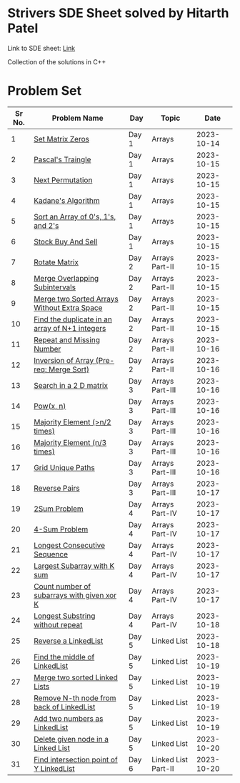 # Strivers SDE Sheet solved by Hitarth Patel

Link to SDE sheet: [Link](https://takeuforward.org/interviews/strivers-sde-sheet-top-coding-interview-problems/)

Collection of the solutions in C++

# Problem Set

| Sr No. | Problem Name                                                                                                                                                            | Day   | Topic               | Date       |
| ------ | ----------------------------------------------------------------------------------------------------------------------------------------------------------------------- | ----- | ------------------- | ---------- |
| 1      | [Set Matrix Zeros](https://github.com/patelhitarth08/Strivers-SDE-Sheet/blob/main/Day_1/1_Set_Matrix_Zero)                                                              | Day 1 | Arrays              | 2023-10-14 |
| 2      | [Pascal's Traingle](https://github.com/patelhitarth08/Strivers-SDE-Sheet/blob/main/Day_1/2_Pascals_Traingle)                                                            | Day 1 | Arrays              | 2023-10-15 |
| 3      | [Next Permutation](https://github.com/patelhitarth08/Strivers-SDE-Sheet/blob/main/Day_1/3_Next_Permutation)                                                             | Day 1 | Arrays              | 2023-10-15 |
| 4      | [Kadane's Algorithm](https://github.com/patelhitarth08/Strivers-SDE-Sheet/blob/main/Day_1/4_Kadanes_Algorithm)                                                          | Day 1 | Arrays              | 2023-10-15 |
| 5      | [Sort an Array of 0's, 1's, and 2's](https://github.com/patelhitarth08/Strivers-SDE-Sheet/blob/main/Day_1/5_Sort_An_Array_of_0s_1s_and_2s)                              | Day 1 | Arrays              | 2023-10-15 |
| 6      | [Stock Buy And Sell](https://github.com/patelhitarth08/Strivers-SDE-Sheet/blob/main/Day_1/6_Stock_Buy_And_Sell)                                                         | Day 1 | Arrays              | 2023-10-15 |
| 7      | [Rotate Matrix](https://github.com/patelhitarth08/Strivers-SDE-Sheet/blob/main/Day_2/1_Rotate_Matrix)                                                                   | Day 2 | Arrays Part-II      | 2023-10-15 |
| 8      | [Merge Overlapping Subintervals](https://github.com/patelhitarth08/Strivers-SDE-Sheet/blob/main/Day_2/2_Merge_Overlapping_Subintervals)                                 | Day 2 | Arrays Part-II      | 2023-10-15 |
| 9      | [Merge two Sorted Arrays Without Extra Space](https://github.com/patelhitarth08/Strivers-SDE-Sheet/blob/main/Day_2/3_Merge_Two_Sorted_Arrays_Without_Extra_Space)       | Day 2 | Arrays Part-II      | 2023-10-15 |
| 10     | [Find the duplicate in an array of N+1 integers](https://github.com/patelhitarth08/Strivers-SDE-Sheet/blob/main/Day_2/4_Find_the_duplicate_in_an_array_of_N+1_integers) | Day 2 | Arrays Part-II      | 2023-10-15 |
| 11     | [Repeat and Missing Number](https://github.com/patelhitarth08/Strivers-SDE-Sheet/blob/main/Day_2/5_Repeat_and_Missing_Number)                                           | Day 2 | Arrays Part-II      | 2023-10-16 |
| 12     | [Inversion of Array (Pre-req: Merge Sort)](https://github.com/patelhitarth08/Strivers-SDE-Sheet/blob/main/Day_2/6_Inversion_of_Array)                                   | Day 2 | Arrays Part-II      | 2023-10-16 |
| 13     | [Search in a 2 D matrix](https://github.com/patelhitarth08/Strivers-SDE-Sheet/blob/main/Day_3/1_Search_In_A_2_D_Matrix)                                                 | Day 3 | Arrays Part-III     | 2023-10-16 |
| 14     | [Pow(x, n)](https://github.com/patelhitarth08/Strivers-SDE-Sheet/blob/main/Day_3/2_Pow_x_n)                                                                             | Day 3 | Arrays Part-III     | 2023-10-16 |
| 15     | [Majority Element (>n/2 times)](https://github.com/patelhitarth08/Strivers-SDE-Sheet/blob/main/Day_3/3_Majority_Element_n_2)                                            | Day 3 | Arrays Part-III     | 2023-10-16 |
| 16     | [Majority Element (n/3 times)](https://github.com/patelhitarth08/Strivers-SDE-Sheet/blob/main/Day_3/4_Majority_Element_n_3)                                             | Day 3 | Arrays Part-III     | 2023-10-16 |
| 17     | [Grid Unique Paths](https://github.com/patelhitarth08/Strivers-SDE-Sheet/blob/main/Day_3/5_Grid_Unique_Paths)                                                           | Day 3 | Arrays Part-III     | 2023-10-16 |
| 18     | [Reverse Pairs](https://github.com/patelhitarth08/Strivers-SDE-Sheet/blob/main/Day_3/6_Reverse_Pairs)                                                                   | Day 3 | Arrays Part-III     | 2023-10-17 |
| 19     | [2Sum Problem](https://github.com/patelhitarth08/Strivers-SDE-Sheet/blob/main/Day_3/1_2Sum_Problem)                                                                     | Day 4 | Arrays Part-IV      | 2023-10-17 |
| 20     | [4-Sum Problem](https://github.com/patelhitarth08/Strivers-SDE-Sheet/blob/main/Day_4/2_4Sum_Problem)                                                                    | Day 4 | Arrays Part-IV      | 2023-10-17 |
| 21     | [Longest Consecutive Sequence](https://github.com/patelhitarth08/Strivers-SDE-Sheet/blob/main/Day_4/3_Longest_Consecutive_Sequence)                                     | Day 4 | Arrays Part-IV      | 2023-10-17 |
| 22     | [Largest Subarray with K sum](https://github.com/patelhitarth08/Strivers-SDE-Sheet/blob/main/Day_4/4_Largest_Subarray_with_K_sum)                                       | Day 4 | Arrays Part-IV      | 2023-10-17 |
| 23     | [Count number of subarrays with given xor K](https://github.com/patelhitarth08/Strivers-SDE-Sheet/blob/main/Day_4/5_Count_number_of_subarrays_with_given_xor_K)         | Day 4 | Arrays Part-IV      | 2023-10-17 |
| 24     | [Longest Substring without repeat](https://github.com/patelhitarth08/Strivers-SDE-Sheet/blob/main/Day_4/6_Longest_Substring_without_repeat)                             | Day 4 | Arrays Part-IV      | 2023-10-18 |
| 25     | [Reverse a LinkedList](https://github.com/patelhitarth08/Strivers-SDE-Sheet/blob/main/Day_5/1_Reverse_a_LinkedList)                                                     | Day 5 | Linked List         | 2023-10-18 |
| 26     | [Find the middle of LinkedList](https://github.com/patelhitarth08/Strivers-SDE-Sheet/blob/main/Day_5/2_Find_the_middle_of_LinkedList)                                   | Day 5 | Linked List         | 2023-10-19 |
| 27     | [Merge two sorted Linked Lists](https://github.com/patelhitarth08/Strivers-SDE-Sheet/blob/main/Day_5/3_Merge_two_sorted_Linked_Lists)                                   | Day 5 | Linked List         | 2023-10-19 |
| 28     | [Remove N-th node from back of LinkedList](https://github.com/patelhitarth08/Strivers-SDE-Sheet/blob/main/Day_5/4_Remove_N_th_node_from_back_of_LinkedList)             | Day 5 | Linked List         | 2023-10-19 |
| 29     | [Add two numbers as LinkedList](https://github.com/patelhitarth08/Strivers-SDE-Sheet/blob/main/Day_5/5_Add_two_numbers_as_LinkedList)                                   | Day 5 | Linked List         | 2023-10-19 |
| 30     | [Delete given node in a Linked List](https://github.com/patelhitarth08/Strivers-SDE-Sheet/blob/main/Day_5/6_Delete_given_node_in_a_Linked_List)                         | Day 5 | Linked List         | 2023-10-20 |
| 31     | [Find intersection point of Y LinkedList](https://github.com/patelhitarth08/Strivers-SDE-Sheet/blob/main/Day_6/1_Find_intersection_point_of_Y_LinkedList)               | Day 6 | Linked List Part-II | 2023-10-20 |
